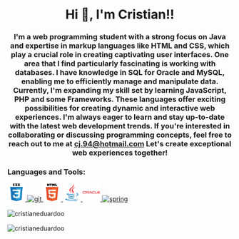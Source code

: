<h1 align="center">Hi 👋, I'm Cristian!!</h1>
<h3 align="center">I'm a web programming student with a strong focus on Java and expertise in markup languages like HTML and CSS, which play a crucial role in creating captivating user interfaces. One area that I find particularly fascinating is working with databases. I have knowledge in SQL for Oracle and MySQL, enabling me to efficiently manage and manipulate data. Currently, I'm expanding my skill set by learning JavaScript, PHP and some Frameworks. These languages offer exciting possibilities for creating dynamic and interactive web experiences. I'm always eager to learn and stay up-to-date with the latest web development trends. If you're interested in collaborating or discussing programming concepts, feel free to reach out to me at <a href="cj.94@hotmail.com" target="_blank">cj.94@hotmail.com<a> Let's create exceptional web experiences together!</h3>

<p align="left"></p>

<h3 align="left">Languages and Tools:</h3>
<p align="left"> <a href="https://www.w3schools.com/css/" target="_blank" rel="noreferrer"> <img src="https://raw.githubusercontent.com/devicons/devicon/master/icons/css3/css3-original-wordmark.svg" alt="css3" width="40" height="40"/> </a> <a href="https://git-scm.com/" target="_blank" rel="noreferrer"> <img src="https://www.vectorlogo.zone/logos/git-scm/git-scm-icon.svg" alt="git" width="40" height="40"/> </a> <a href="https://www.w3.org/html/" target="_blank" rel="noreferrer"> <img src="https://raw.githubusercontent.com/devicons/devicon/master/icons/html5/html5-original-wordmark.svg" alt="html5" width="40" height="40"/> </a> <a href="https://www.java.com" target="_blank" rel="noreferrer"> <img src="https://raw.githubusercontent.com/devicons/devicon/master/icons/java/java-original.svg" alt="java" width="40" height="40"/> </a> <a href="https://www.oracle.com/" target="_blank" rel="noreferrer"> <img src="https://raw.githubusercontent.com/devicons/devicon/master/icons/oracle/oracle-original.svg" alt="oracle" width="40" height="40"/> </a> <a href="https://spring.io/" target="_blank" rel="noreferrer"> <img src="https://www.vectorlogo.zone/logos/springio/springio-icon.svg" alt="spring" width="40" height="40"/> </a> </p>

<p><img align="center" src="https://github-readme-stats.vercel.app/api/top-langs?username=cristianeduardoo&show_icons=true&locale=en&layout=compact" alt="cristianeduardoo" /></p>

<p><img align="center" src="https://github-readme-streak-stats.herokuapp.com/?user=cristianeduardoo&" alt="cristianeduardoo" /></p>

